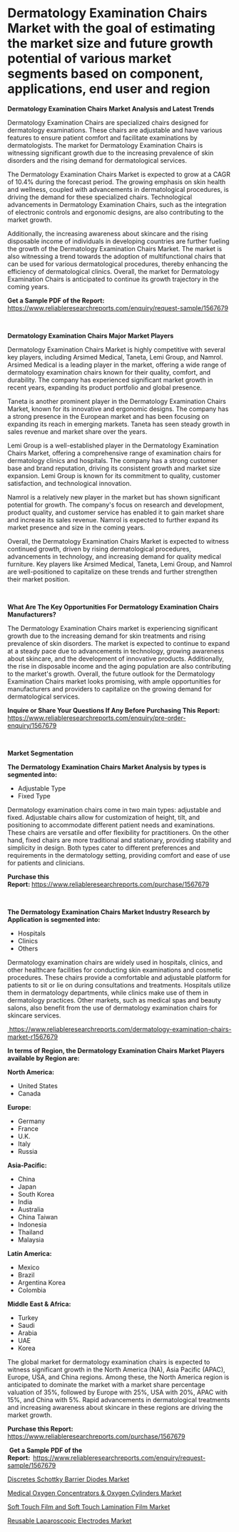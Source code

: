 <p><h1>Dermatology Examination Chairs Market with the goal of estimating the market size and future growth potential of various market segments based on component, applications, end user and region</h1></p><p><strong>Dermatology Examination Chairs Market Analysis and Latest Trends</strong></p>
<p><p>Dermatology Examination Chairs are specialized chairs designed for dermatology examinations. These chairs are adjustable and have various features to ensure patient comfort and facilitate examinations by dermatologists. The market for Dermatology Examination Chairs is witnessing significant growth due to the increasing prevalence of skin disorders and the rising demand for dermatological services. </p><p>The Dermatology Examination Chairs Market is expected to grow at a CAGR of 10.4% during the forecast period. The growing emphasis on skin health and wellness, coupled with advancements in dermatological procedures, is driving the demand for these specialized chairs. Technological advancements in Dermatology Examination Chairs, such as the integration of electronic controls and ergonomic designs, are also contributing to the market growth.</p><p>Additionally, the increasing awareness about skincare and the rising disposable income of individuals in developing countries are further fueling the growth of the Dermatology Examination Chairs Market. The market is also witnessing a trend towards the adoption of multifunctional chairs that can be used for various dermatological procedures, thereby enhancing the efficiency of dermatological clinics. Overall, the market for Dermatology Examination Chairs is anticipated to continue its growth trajectory in the coming years.</p></p>
<p><strong>Get a Sample PDF of the Report:&nbsp;</strong> <a href="https://www.reliableresearchreports.com/enquiry/request-sample/1567679">https://www.reliableresearchreports.com/enquiry/request-sample/1567679</a></p>
<p>&nbsp;</p>
<p><strong>Dermatology Examination Chairs Major Market Players</strong></p>
<p><p>Dermatology Examination Chairs Market is highly competitive with several key players, including Arsimed Medical, Taneta, Lemi Group, and Namrol. Arsimed Medical is a leading player in the market, offering a wide range of dermatology examination chairs known for their quality, comfort, and durability. The company has experienced significant market growth in recent years, expanding its product portfolio and global presence.</p><p>Taneta is another prominent player in the Dermatology Examination Chairs Market, known for its innovative and ergonomic designs. The company has a strong presence in the European market and has been focusing on expanding its reach in emerging markets. Taneta has seen steady growth in sales revenue and market share over the years.</p><p>Lemi Group is a well-established player in the Dermatology Examination Chairs Market, offering a comprehensive range of examination chairs for dermatology clinics and hospitals. The company has a strong customer base and brand reputation, driving its consistent growth and market size expansion. Lemi Group is known for its commitment to quality, customer satisfaction, and technological innovation.</p><p>Namrol is a relatively new player in the market but has shown significant potential for growth. The company's focus on research and development, product quality, and customer service has enabled it to gain market share and increase its sales revenue. Namrol is expected to further expand its market presence and size in the coming years.</p><p>Overall, the Dermatology Examination Chairs Market is expected to witness continued growth, driven by rising dermatological procedures, advancements in technology, and increasing demand for quality medical furniture. Key players like Arsimed Medical, Taneta, Lemi Group, and Namrol are well-positioned to capitalize on these trends and further strengthen their market position.</p></p>
<p>&nbsp;</p>
<p><strong>What Are The Key Opportunities For Dermatology Examination Chairs Manufacturers?</strong></p>
<p><p>The Dermatology Examination Chairs market is experiencing significant growth due to the increasing demand for skin treatments and rising prevalence of skin disorders. The market is expected to continue to expand at a steady pace due to advancements in technology, growing awareness about skincare, and the development of innovative products. Additionally, the rise in disposable income and the aging population are also contributing to the market's growth. Overall, the future outlook for the Dermatology Examination Chairs market looks promising, with ample opportunities for manufacturers and providers to capitalize on the growing demand for dermatological services.</p></p>
<p><strong>Inquire or Share Your Questions If Any Before Purchasing This Report:</strong> <a href="https://www.reliableresearchreports.com/enquiry/pre-order-enquiry/1567679">https://www.reliableresearchreports.com/enquiry/pre-order-enquiry/1567679</a></p>
<p>&nbsp;</p>
<p><strong>Market Segmentation</strong></p>
<p><strong>The Dermatology Examination Chairs Market Analysis by types is segmented into:</strong></p>
<p><ul><li>Adjustable Type</li><li>Fixed Type</li></ul></p>
<p><p>Dermatology examination chairs come in two main types: adjustable and fixed. Adjustable chairs allow for customization of height, tilt, and positioning to accommodate different patient needs and examinations. These chairs are versatile and offer flexibility for practitioners. On the other hand, fixed chairs are more traditional and stationary, providing stability and simplicity in design. Both types cater to different preferences and requirements in the dermatology setting, providing comfort and ease of use for patients and clinicians.</p></p>
<p><strong>Purchase this Report:&nbsp;</strong><a href="https://www.reliableresearchreports.com/purchase/1567679">https://www.reliableresearchreports.com/purchase/1567679</a></p>
<p>&nbsp;</p>
<p><strong>The Dermatology Examination Chairs Market Industry Research by Application is segmented into:</strong></p>
<p><ul><li>Hospitals</li><li>Clinics</li><li>Others</li></ul></p>
<p><p>Dermatology examination chairs are widely used in hospitals, clinics, and other healthcare facilities for conducting skin examinations and cosmetic procedures. These chairs provide a comfortable and adjustable platform for patients to sit or lie on during consultations and treatments. Hospitals utilize them in dermatology departments, while clinics make use of them in dermatology practices. Other markets, such as medical spas and beauty salons, also benefit from the use of dermatology examination chairs for skincare services.</p></p>
<p><a href="https://www.reliableresearchreports.com/dermatology-examination-chairs-market-r1567679">&nbsp;https://www.reliableresearchreports.com/dermatology-examination-chairs-market-r1567679</a></p>
<p><strong>In terms of Region, the Dermatology Examination Chairs Market Players available by Region are:</strong></p>
<p>
    <p> <strong> North America: </strong>
        <ul>
            <li>United States</li>
            <li>Canada</li>
        </ul>
        </p> 
    <p> <strong> Europe: </strong>
        <ul>
            <li>Germany</li>
            <li>France</li>
            <li>U.K.</li>
            <li>Italy</li>
            <li>Russia</li>
        </ul>
        </p> 
    <p> <strong> Asia-Pacific: </strong>
        <ul>
            <li>China</li>
            <li>Japan</li>
            <li>South Korea</li>
            <li>India</li>
            <li>Australia</li>
            <li>China Taiwan</li>
            <li>Indonesia</li>
            <li>Thailand</li>
            <li>Malaysia</li>
        </ul>
        </p> 
    <p> <strong> Latin America: </strong>
        <ul>
            <li>Mexico</li>
            <li>Brazil</li>
            <li>Argentina Korea</li>
            <li>Colombia</li>
        </ul>
        </p> 
    <p> <strong> Middle East & Africa: </strong>
        <ul>
            <li>Turkey</li>
            <li>Saudi</li>
            <li>Arabia</li>
            <li>UAE</li>
            <li>Korea</li>
        </ul>
    </p>
    </p>
<p><p>The global market for dermatology examination chairs is expected to witness significant growth in the North America (NA), Asia Pacific (APAC), Europe, USA, and China regions. Among these, the North America region is anticipated to dominate the market with a market share percentage valuation of 35%, followed by Europe with 25%, USA with 20%, APAC with 15%, and China with 5%. Rapid advancements in dermatological treatments and increasing awareness about skincare in these regions are driving the market growth.</p></p>
<p><strong>Purchase this Report: </strong><a href="https://www.reliableresearchreports.com/purchase/1567679">https://www.reliableresearchreports.com/purchase/1567679</a></p>
<p>&nbsp;<strong>Get a Sample PDF of the Report:&nbsp;&nbsp;</strong><a href="https://www.reliableresearchreports.com/enquiry/request-sample/1567679">https://www.reliableresearchreports.com/enquiry/request-sample/1567679</a></p>
<p><strong></strong></p>
<p><p><a href="https://medium.com/@fkraig64289/insights-into-the-discretes-schottky-barrier-diodes-market-market-players-market-size-005bb52350fe">Discretes Schottky Barrier Diodes Market</a></p><p><a href="https://www.linkedin.com/pulse/global-medical-oxygen-concentrators-cylinders-market-size-expected-adzge?trackingId=Fk%2B1xJoWhU%2B%2Bc8sFAEwQgQ%3D%3D">Medical Oxygen Concentrators & Oxygen Cylinders Market</a></p><p><a href="https://www.linkedin.com/pulse/soft-touch-film-lamination-market-trends-focusing-insight-forecast-kzopc?trackingId=C1F45McUQ8GeHAjewrVdHg%3D%3D">Soft Touch Film and Soft Touch Lamination Film Market</a></p><p><a href="https://medium.com/@broderickleannon/reusable-laparoscopic-electrodes-market-report-by-product-type-l-hook-j-hook-electrodes-needle-93a853fdd0d7">Reusable Laparoscopic Electrodes Market</a></p></p>